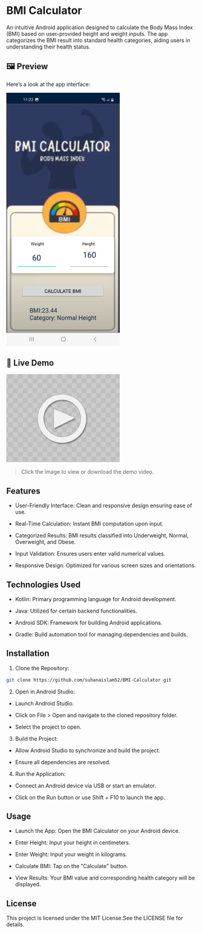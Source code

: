# BMI Calculator
An intuitive Android application designed to calculate the Body Mass Index (BMI) based on user-provided height and weight inputs. The app categorizes the BMI result into standard health categories, aiding users in understanding their health status.

## 🖼️ Preview

Here’s a look at the app interface:

<img src="https://github.com/suhanaislam52/BMI-Calculator/raw/main/screenshots/Screenshot_20250524_232211.png" alt="App Screenshot" width="300"/>



## 🎥 Live Demo


<a href="https://github.com/suhanaislam52/BMI-Calculator/raw/main/screenshots/Screen_recording_20250524_234635.mp4">
  <img src="https://github.com/suhanaislam52/BMI-Calculator/raw/main/screenshots/demo_thumbnail_with_play.png" alt="Watch the demo" width="300"/>
</a>


> Click the image to view or download the demo video.


## Features
- User-Friendly Interface: Clean and responsive design ensuring ease of use.

- Real-Time Calculation: Instant BMI computation upon input.

- Categorized Results: BMI results classified into Underweight, Normal, Overweight, and Obese.

- Input Validation: Ensures users enter valid numerical values.

- Responsive Design: Optimized for various screen sizes and orientations.

## Technologies Used
- Kotlin: Primary programming language for Android development.

- Java: Utilized for certain backend functionalities.

- Android SDK: Framework for building Android applications.

- Gradle: Build automation tool for managing dependencies and builds.

## Installation
1. Clone the Repository:

```bash
git clone https://github.com/suhanaislam52/BMI-Calculator.git
```

2. Open in Android Studio:

- Launch Android Studio.

- Click on File > Open and navigate to the cloned repository folder.

- Select the project to open.

3. Build the Project:

- Allow Android Studio to synchronize and build the project.

- Ensure all dependencies are resolved.

4. Run the Application:
   
- Connect an Android device via USB or start an emulator.

- Click on the Run button or use Shift + F10 to launch the app.

## Usage
- Launch the App: Open the BMI Calculator on your Android device.

- Enter Height: Input your height in centimeters.

- Enter Weight: Input your weight in kilograms.

- Calculate BMI: Tap on the "Calculate" button.

- View Results: Your BMI value and corresponding health category will be displayed.


## License
This project is licensed under the MIT License.See the LICENSE file for details.


